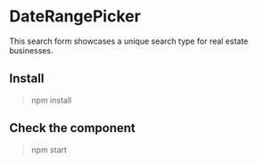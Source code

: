 # DateRangePicker
This search form showcases a unique search type for real estate businesses.

## Install
> npm install

## Check the component
> npm start
